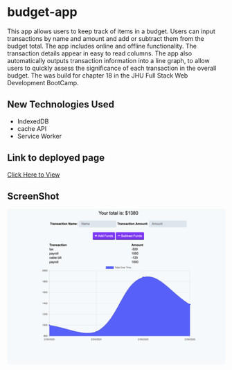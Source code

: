 # budget-app
This app allows users to keep track of items in a budget. Users can input transactions by name and amount and add or subtract them from the budget total. The app includes online and offline functionality. The transaction details appear in  easy to read columns. The app also automatically outputs transaction information into a line graph, to allow users to quickly assess the significance of each transaction in the overall budget. The was build for chapter 18 in the JHU Full Stack Web Development BootCamp. 

##  New Technologies Used 

* IndexedDB
* cache API
* Service Worker

## Link to deployed page 
 <a href ="https://secure-escarpment-03742.herokuapp.com/" target="_blank">Click Here to View</a>

 ## ScreenShot 

 <img src="public/images/screenshot.png" alt=screenshot>
 




